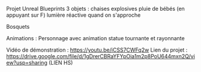 Projet Unreal Blueprints
3 objets :
chaises explosives
pluie de bébés (en appuyant sur F)
lumière réactive quand on s'approche

Bosquets

Animations :
Personnage avec animation
statue tournante et rayonnante

Vidéo de démonstration : https://youtu.be/iCSS7CWFq2w
Lien du projet : https://drive.google.com/file/d/1gDrerCBRaYFYpOia1m2p8PoU644mxn2Q/view?usp=sharing (LIEN HS)
